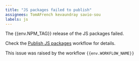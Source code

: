 ```yaml
---
title: "JS packages failed to publish"
assignees: TomAFrench kevaundray savio-sou
labels: js
---
```


The {{env.NPM_TAG}} release of the JS packages failed.

Check the [Publish JS packages]({{env.WORKFLOW_URL}}) workflow for details.

This issue was raised by the workflow `{{env.WORKFLOW_NAME}}`
